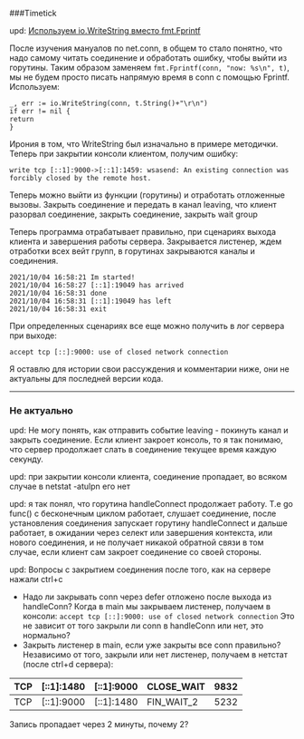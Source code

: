 ###Timetick

upd:
[Используем io.WriteString вместо fmt.Fprintf](https://github.com/audetv/backend-development-on-go/pull/3/commits/4a448b25960b8d7ac9d9c592432a9467506ca337#r721374417)

После изучения мануалов по net.conn, в общем то стало
понятно, что надо самому читать соединение и обработать
ошибку, чтобы выйти из горутины. Таким образом заменяем
`fmt.Fprintf(conn, "now: %s\n", t)`, мы не будем просто
писать напрямую время в conn с помощью Fprintf. Используем:
```
_, err := io.WriteString(conn, t.String()+"\r\n")
if err != nil {
return
}
```
Ирония в том, что WriteString был изначально
в примере методички. Теперь при закрытии консоли клиентом,
получим ошибку:

`write tcp [::1]:9000->[::1]:1459: wsasend: An existing connection was forcibly closed by the remote host.`

Теперь можно выйти из функции (горутины) и отработать 
отложенные вызовы. Закрыть соединение и передать в канал
leaving, что клиент разорвал соединение, закрыть соединение,
закрыть wait group

Теперь программа отрабатывает правильно, при сценариях 
выхода клиента и завершения работы сервера. Закрывается
листенер, ждем отработки всех вейт групп, в горутинах 
закрываются каналы и соединения.

```
2021/10/04 16:58:21 Im started!
2021/10/04 16:58:27 [::1]:19049 has arrived
2021/10/04 16:58:31 done
2021/10/04 16:58:31 [::1]:19049 has left
2021/10/04 16:58:31 exit
```
При определенных сценариях все еще можно получить
в лог сервера при выходе:

`accept tcp [::]:9000: use of closed network connection`

Я оставлю для истории свои рассуждения и комментарии ниже,
они не актуальны для последней версии кода. 

__________________________________
### Не актуально

upd: Не могу понять, как отправить событие leaving - покинуть канал и закрыть соединение. Если клиент закроет консоль, то я так понимаю, что сервер продолжает слать в соединение текущее время каждую секунду.

upd: при закрытии консоли клиента, соединение пропадает, во всяком случае в netstat -atulpn его нет

upd: я так понял, что горутина handleConnect продолжает
работу. Т.е go func() с бесконечным циклом работает,
слушает соединение, после установления соединения
запускает горутину handleConnect и дальше работает,
в ожидании через селект или завершения контекста, 
или нового соединения, и не получает никакой обратной 
связи в том случае, если клиент сам закроет соединение
со своей стороны.

upd: Вопросы с закрытием соединения после того,
как на сервере нажали ctrl+c 
- Надо ли закрывать conn через defer отложено после выхода
из handleConn?
Когда в main мы закрываем листенер, получаем в консоли: 
`accept tcp [::]:9000: use of closed network connection`
Это не зависит от того закрыли ли conn в handleConn или нет,
это нормально?
- Закрыть листенер в main, если уже закрыты все conn правильно? 
Независимо от того, закрыли или нет листенер,
получаем в нетстат (после ctrl+d сервера):

TCP | [::1]:1480 | [::1]:9000 | CLOSE_WAIT | 9832  
--- | -----------| ---------- |------------|----- 
TCP | [::1]:9000 | [::1]:1480 | FIN_WAIT_2 | 5232

Запись пропадает через 2 минуты, почему 2?
